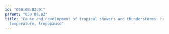 ```yaml
---
id: "050.08.02.01"
parent: "050.08.02"
title: "Cause and development of tropical showers and thunderstorms: humidity,
  temperature, tropopause"
---
```

